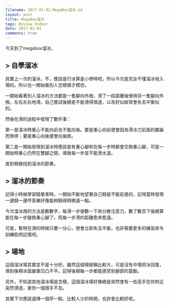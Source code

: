 ```yaml
---
filename: 2017-01-01-MegaBox溜冰.md
layout: post
title: MegaBox溜冰
tags: Review Indoor
date: 2017-01-01
comments: true
---
```


今天到了megabox溜冰。

## > 自學溜冰

其實上一次的溜冰，不，應該是行冰算是小學時吧。所以今次是完全不懂溜冰地入場的。所以也一開始看別人怎樣做才模仿。

一開始看著別人溜冰的方法都是一隻腳向外撥，滑了一段距離後便用另一隻腳向外撥，左右左右地滑。自己嘗試後總是不能滑得很遠，以及好似經常會失去平衡似的。

然後在滑的過程中發現了數件事：

第一是溜冰時重心不能向前也不能向後。要是重心向前便會因為滑冰刀前面的鋸齒而煞停；要是重心向後便會向後跌。

第二是一開始發現到溜冰時應該是有重心腳和在每一步時都會交換重心腳，可是一開始時重心仍然在雙腳之間，導致每一步並不能滑太遠。

直到稍微找到溜冰的節奏。

## > 溜冰的節奏

記得小時候學習騎單車時，一開始不斷地望著自己騎是不能前進的，記得當時發現一邊騎一邊哼音樂好像能夠騎得稍微遠一點。

今次溜冰用的方法是數數字，每滑一步便數一下來分散注意力。數了數百下後總算能在每一步變換重心腳了。而每一步滑的距離愈來愈遠。

可是，暫時在滑的時候只要一分心，便會立即失去平衡，也許需要更多的練習來令訓練肌肉記憶吧。

## > 場地

這個溜冰場其實並不是十分好。雖然這個場號稱比較大，可是沒有中場把冰回復，導到後期冰面嚴重凹凸不平。記得後期每一步都能感受到腳部的震動。

另外，不知道其他溜冰場是怎樣，這個溜冰場好像總是突然會有一些高手在你附近突然滑過，害你一個措手不及。

其實下次應該選擇一個早一點、比較人少的時間，也許會比較好呢。
